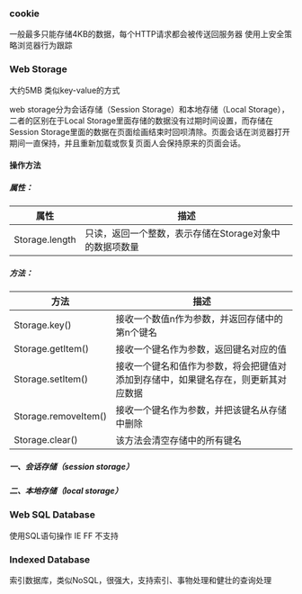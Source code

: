 ### cookie

一般最多只能存储4KB的数据，每个HTTP请求都会被传送回服务器   使用上安全策略浏览器行为跟踪

### Web Storage

大约5MB 类似key-value的方式

web storage分为会话存储（Session Storage）和本地存储（Local Storage），二者的区别在于Local Storage里面存储的数据没有过期时间设置，而存储在Session Storage里面的数据在页面绘画结束时回呗清除。页面会话在浏览器打开期间一直保持，并且重新加载或恢复页面人会保持原来的页面会话。

#### 操作方法

##### 属性：

| 属性           | 描述                                                    |
| -------------- | ------------------------------------------------------- |
| Storage.length | 只读，返回一个整数，表示存储在Storage对象中的数据项数量 |

##### 方法：

| 方法                 | 描述                                                         |
| -------------------- | ------------------------------------------------------------ |
| Storage.key()        | 接收一个数值n作为参数，并返回存储中的第n个键名               |
| Storage.getItem()    | 接收一个键名作为参数，返回键名对应的值                       |
| Storage.setItem()    | 接收一个键名和值作为参数，将会把键值对添加到存储中，如果键名存在，则更新其对应数据 |
| Storage.removeItem() | 接收一个键名作为参数，并把该键名从存储中删除                 |
| Storage.clear()      | 该方法会清空存储中的所有键名                                 |



##### 一、会话存储（session storage）

##### 二、本地存储（local storage）

### Web SQL Database

使用SQL语句操作 IE FF 不支持

### Indexed Database

索引数据库，类似NoSQL，很强大，支持索引、事物处理和健壮的查询处理

